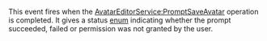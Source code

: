 This event fires when the [AvatarEditorService:PromptSaveAvatar](https://developer.roblox.com/en-us/api-reference/function/AvatarEditorService/PromptSaveAvatar) operation is completed. It gives a status [enum](https://developer.roblox.com/en-us/api-reference/enum/AvatarPromptResult) indicating whether the prompt succeeded, failed or permission was not granted by the user.